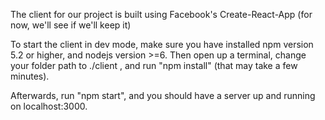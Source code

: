 The client for our project is built using Facebook's Create-React-App (for now,
we'll see if we'll keep it)

To start the client in dev mode, make sure you have installed npm version 5.2 or higher,
and nodejs version >=6. Then open up a terminal, change your folder path
to ./client , and run "npm install" (that may take a few minutes).

Afterwards, run "npm start", and you should have a server up and running on
localhost:3000.
